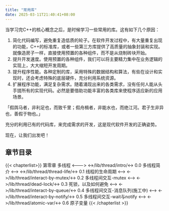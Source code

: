 ```yaml
---
title: "常用库"
date: 2025-03-11T21:40:41+08:00
---
```


当学习完C++的核心概念之后，是时候学习一些常用的库。这有如下几个原因：

1. 简化代码编写，避免重复造低质的轮子。在软件开发过程中，有大量重复出现的功能，C++的标准库，或者一些第三方库提供了高质量的抽象封装和实现。就像造房子一样，直接使用预置的各种组件，而不是从烧制砖块开始。
2. 提升开发速度。使用预置的各种组件，我们可以将主要精力集中在业务逻辑的实现上，大大缩短开发周期。
3. 提升程序性能。各种定制的库，采用特殊的数据结构和算法，有些在设计和实现时，还会考虑特殊的底层硬件，充分利用系统资源。
4. 扩展程序功能，满足复杂需求。随着涌现出来的各类需求，没有任何人能从头手搓所有的实现代码。必然是要借助功能丰富的各类库来使程序适应新的应用场景。

「假舆马者，非利足也，而致千里；假舟楫者，非能水也，而绝江河。君子生非异也，善假于物也。」

充分的利用已有的代码库，来完成需求的开发，这是现代软件开发的正确姿势。

现在，让我们出发吧！

## 章节目录

{{< chapterlist>}}
第零章 多线程
<--->
<->/lib/thread/intro/<-> 0.0 多线程简介
<-->
<->/lib/thread/thread-life/<-> 0.1 线程的生命周期
<-->
<->/lib/thread/interact-by-mutex/<-> 0.2 多线程间交互-mutex
<-->
<->/lib/thread/dead-lock/<-> 0.3 死锁，以及如何避免
<-->
<->/lib/thread/interact-by-queue/<-> 0.4 多线程间交互-消息队列(施工中)
<-->
<->/lib/thread/interact-by-notify/<-> 0.5 多线程间交互-wait与notify
<-->
<->/lib/thread/atomic-var/<-> 0.6 原子变量
{{< /chapterlist >}}